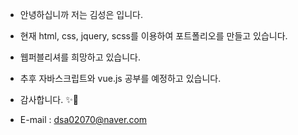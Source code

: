 - 안녕하십니까 저는 김성은 입니다.
- 현재 html, css, jquery, scss를 이용하여 포트폴리오를 만들고 있습니다.
- 웹퍼블리셔를 희망하고 있습니다.

- 추후 자바스크립트와 vue.js 공부를 예정하고 있습니다.
- 감사합니다. ✨👏

- E-mail : dsa02070@naver.com

<!---
dsa02070/dsa02070 is a ✨ special ✨ repository because its `README.md` (this file) appears on your GitHub profile.
You can click the Preview link to take a look at your changes.
--->
